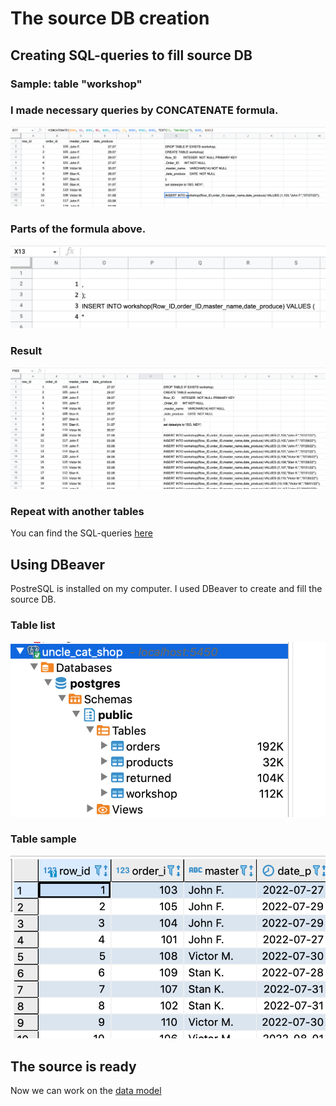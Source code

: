 # The source DB creation

## Creating SQL-queries to fill source DB

### Sample: table "workshop"

### I made necessary queries by CONCATENATE formula.
<p align="center"><img  src="https://github.com/victorjulyin/uncle_cat_shop/blob/main/source/source%20Postgres/pics/sql_source1.png"></p>

### Parts of the formula above.
<p align="center"><img  src="https://github.com/victorjulyin/uncle_cat_shop/blob/main/source/source%20Postgres/pics/sql_source2.png"></p>

### Result
<p align="center"><img  src="https://github.com/victorjulyin/uncle_cat_shop/blob/main/source/source%20Postgres/pics/sql_source3.png"></p>

### Repeat with another tables
You can find the SQL-queries [here](https://github.com/victorjulyin/uncle_cat_shop/tree/main/source/source%20Postgres/sql-queries)


## Using DBeaver
PostreSQL is installed on my computer.
I used DBeaver to create and fill the source DB.

### Table list
<p align="center"><img  src="https://github.com/victorjulyin/uncle_cat_shop/blob/main/source/source%20Postgres/pics/dbeaver1.png"></p>


### Table sample
<p align="center"><img  src="https://github.com/victorjulyin/uncle_cat_shop/blob/main/source/source%20Postgres/pics/dbeaver2.png"></p>

## The source is ready
Now we can work on the [data model]()



